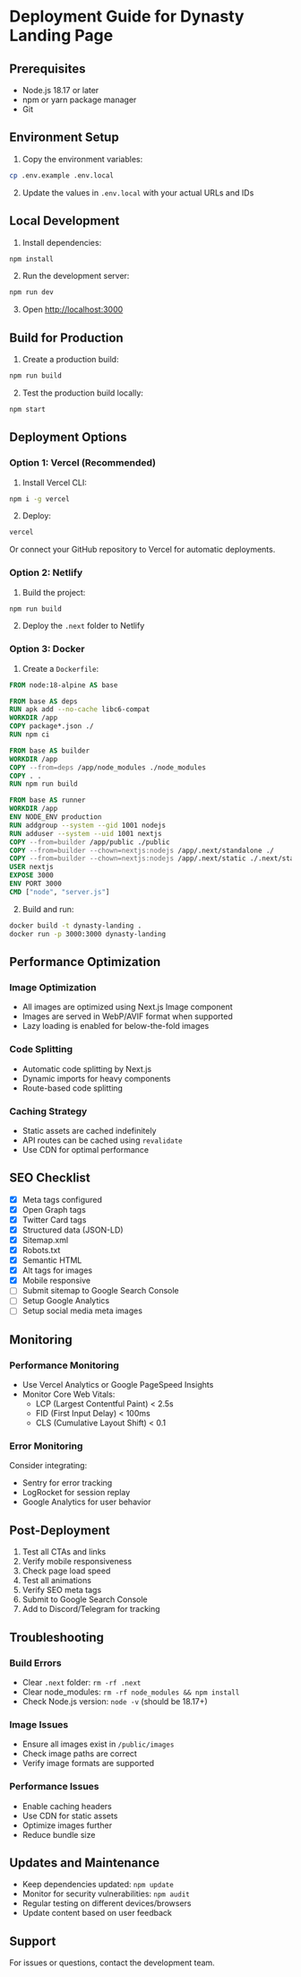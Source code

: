 # Deployment Guide for Dynasty Landing Page

## Prerequisites

- Node.js 18.17 or later
- npm or yarn package manager
- Git

## Environment Setup

1. Copy the environment variables:
```bash
cp .env.example .env.local
```

2. Update the values in `.env.local` with your actual URLs and IDs

## Local Development

1. Install dependencies:
```bash
npm install
```

2. Run the development server:
```bash
npm run dev
```

3. Open [http://localhost:3000](http://localhost:3000)

## Build for Production

1. Create a production build:
```bash
npm run build
```

2. Test the production build locally:
```bash
npm start
```

## Deployment Options

### Option 1: Vercel (Recommended)

1. Install Vercel CLI:
```bash
npm i -g vercel
```

2. Deploy:
```bash
vercel
```

Or connect your GitHub repository to Vercel for automatic deployments.

### Option 2: Netlify

1. Build the project:
```bash
npm run build
```

2. Deploy the `.next` folder to Netlify

### Option 3: Docker

1. Create a `Dockerfile`:
```dockerfile
FROM node:18-alpine AS base

FROM base AS deps
RUN apk add --no-cache libc6-compat
WORKDIR /app
COPY package*.json ./
RUN npm ci

FROM base AS builder
WORKDIR /app
COPY --from=deps /app/node_modules ./node_modules
COPY . .
RUN npm run build

FROM base AS runner
WORKDIR /app
ENV NODE_ENV production
RUN addgroup --system --gid 1001 nodejs
RUN adduser --system --uid 1001 nextjs
COPY --from=builder /app/public ./public
COPY --from=builder --chown=nextjs:nodejs /app/.next/standalone ./
COPY --from=builder --chown=nextjs:nodejs /app/.next/static ./.next/static
USER nextjs
EXPOSE 3000
ENV PORT 3000
CMD ["node", "server.js"]
```

2. Build and run:
```bash
docker build -t dynasty-landing .
docker run -p 3000:3000 dynasty-landing
```

## Performance Optimization

### Image Optimization
- All images are optimized using Next.js Image component
- Images are served in WebP/AVIF format when supported
- Lazy loading is enabled for below-the-fold images

### Code Splitting
- Automatic code splitting by Next.js
- Dynamic imports for heavy components
- Route-based code splitting

### Caching Strategy
- Static assets are cached indefinitely
- API routes can be cached using `revalidate`
- Use CDN for optimal performance

## SEO Checklist

- [x] Meta tags configured
- [x] Open Graph tags
- [x] Twitter Card tags
- [x] Structured data (JSON-LD)
- [x] Sitemap.xml
- [x] Robots.txt
- [x] Semantic HTML
- [x] Alt tags for images
- [x] Mobile responsive
- [ ] Submit sitemap to Google Search Console
- [ ] Setup Google Analytics
- [ ] Setup social media meta images

## Monitoring

### Performance Monitoring
- Use Vercel Analytics or Google PageSpeed Insights
- Monitor Core Web Vitals:
  - LCP (Largest Contentful Paint) < 2.5s
  - FID (First Input Delay) < 100ms
  - CLS (Cumulative Layout Shift) < 0.1

### Error Monitoring
Consider integrating:
- Sentry for error tracking
- LogRocket for session replay
- Google Analytics for user behavior

## Post-Deployment

1. Test all CTAs and links
2. Verify mobile responsiveness
3. Check page load speed
4. Test all animations
5. Verify SEO meta tags
6. Submit to Google Search Console
7. Add to Discord/Telegram for tracking

## Troubleshooting

### Build Errors
- Clear `.next` folder: `rm -rf .next`
- Clear node_modules: `rm -rf node_modules && npm install`
- Check Node.js version: `node -v` (should be 18.17+)

### Image Issues
- Ensure all images exist in `/public/images`
- Check image paths are correct
- Verify image formats are supported

### Performance Issues
- Enable caching headers
- Use CDN for static assets
- Optimize images further
- Reduce bundle size

## Updates and Maintenance

- Keep dependencies updated: `npm update`
- Monitor for security vulnerabilities: `npm audit`
- Regular testing on different devices/browsers
- Update content based on user feedback

## Support

For issues or questions, contact the development team.

